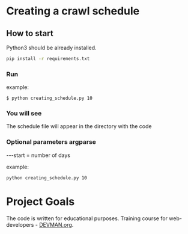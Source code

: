 # Creating a crawl schedule

## How to start

Python3 should be already installed.

```bash
pip install -r requirements.txt
```

### Run

example:

```
$ python creating_schedule.py 10
```

### You will see

The schedule file will appear in the directory with the code

### Optional parameters argparse

---start = number of days

example:

```
python creating_schedule.py 10
```

# Project Goals

The code is written for educational purposes. Training course for web-developers - [DEVMAN.org](https://devman.org).
